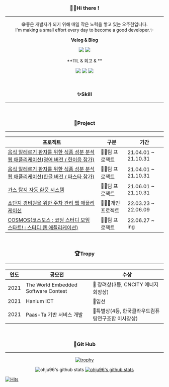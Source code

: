 ### <div align=center>🖐🏻Hi there !</div>
---

<div align="center">

😁좋은 개발자가 되기 위해 매일 작은 노력을 쌓고 있는 오주현입니다.<br>
I'm making a small effort every day to become a good developer.✨

**Velog & Blog**

<a href="https://velog.io/@ohju96"><img src="https://img.shields.io/badge/EnglishVelog-20C997?style=flat-square&logo=Velog&logoColor=white&link=https://velog.io/@ohju96"/></a> <!-- 구분 --><a href="https://ohju.tistory.com/"><img src="https://img.shields.io/badge/KoreanBlog-FFD400?style=flat-square&logo=TV Time&logoColor=white&link=https://ohju.tistory.com/category/%EB%B0%9C%EC%A0%84%EC%86%8C/%5BT.I.L%5D%20%3A%20Today%20I%20Learned"/></a> <!-- 구분 -->

**TIL & 회고 & **

<a href="https://ohju.tistory.com/category/%EB%B0%9C%EC%A0%84%EC%86%8C/%5BT.I.L%5D%20%3A%20Today%20I%20Learned"><img src="https://img.shields.io/badge/TIL-EF2D5E?style=flat-square&logo=&logoColor=white&link=https://ohju.tistory.com/category/%EB%B0%9C%EC%A0%84%EC%86%8C/%5BT.I.L%5D%20%3A%20Today%20I%20Learned"/></a> <!-- 구분 --><a href="https://ohju.tistory.com/category/%EB%B0%9C%EC%A0%84%EC%86%8C/%ED%9A%8C%EA%B3%A0"><img src="https://img.shields.io/badge/회고-EF2D5E?style=flat-square&logo=&logoColor=white&link=https://ohju.tistory.com/category/%EB%B0%9C%EC%A0%84%EC%86%8C/%5BT.I.L%5D%20%3A%20Today%20I%20Learned"/></a> <!-- 구분 --><a href="https://ohju.tistory.com/category/%EB%B0%9C%EC%A0%84%EC%86%8C/%EA%B0%95%EC%97%B0%20%EB%B0%8F%20%EC%84%B8%EB%AF%B8%EB%82%98"><img src="https://img.shields.io/badge/세미나-EF2D5E?style=flat-square&logo=&logoColor=white&link=https://ohju.tistory.com/category/%EB%B0%9C%EC%A0%84%EC%86%8C/%5BT.I.L%5D%20%3A%20Today%20I%20Learned"/></a> <!-- 구분 -->
</div>

<br>

### <div align=center>✨Skill</div>
---



<br>

### <div align=center>🧪Project</div>
---
<div align="center">

|**프로젝트**|**구분**|**기간**|
|------|---|---|
|[음식 알레르기 환자를 위한 식품 성분 분석 웹 애플리케이션(영어 버전 / 한이음 참가)](https://github.com/ohju96/2021_HaniumPrj_Demo) | 👯‍♀️팀 프로젝트 | 21.04.01 ~ 21.10.31 | <br>
|[음식 알레르기 환자를 위한 식품 성분 분석 웹 애플리케이션(한글 버전 / 파스타 참가)](https://github.com/ohju96/2021_PaasTaPrj_Demo) | 👯‍♀️팀 프로젝트 | 21.04.01 ~ 21.10.31 | <br>
|[가스 탐지 자동 환풍 시스템](https://github.com/ohju96/2021_EmbededdPrj_Demo)| 👯‍♀️팀 프로젝트 | 21.06.01 ~ 21.10.31 | <br>
|[소단지 경비원을 위한 주차 관리 웹 애플리케이션](https://github.com/ohju96/S_P_M_Project)| 🙋🏻‍♂️개인 프로젝트 | 22.03.23 ~ 22.06.09 | <br>
|[COSMOS(코스모스 : 코딩 스터디 모임 스타트! : 스터디 웹 애플리케이션)](https://ohju.tistory.com/category/Project/%EC%BD%94%EC%8A%A4%EB%AA%A8%EC%8A%A4%28%ED%8C%80%ED%94%84%EB%A1%9C%EC%A0%9D%ED%8A%B8%29)| 👯‍♀️팀 프로젝트 | 22.06.27 ~ ing |
</div>

<br>

### <div align=center>🏆Tropy</div>
---

<div align="center">

|**연도**|**공모전**|**수상**|
|------|---|---|
|2021 | The World Embedded Software Contest | 🥉 장려상(3등, CNCITY 에너지 회장상)| <br>
|2021 | Hanium ICT | 🏅입선| <br>
|2021 | Paas-Ta 기반 서비스 개발 | 🏅특별상(4등, 한국클라우드컴퓨팅연구조합 이사장상)| <br>
</div>


<br>

### <div align=center>👀Git Hub</div>
---


<div align="center">

<!-- 트로피 표시 -->
[![trophy](https://github-profile-trophy.vercel.app/?username=ohju96)](https://github.com/ryo-ma/github-profile-trophy)

<!-- 랭크 표시 -->
![ohju96's github stats](https://github-readme-stats.vercel.app/api?username=ohju96&show_icons=true)
[![ohju96's github stats](https://github-readme-stats.vercel.app/api/top-langs/?username=ohju96&show_icons=true&hide_border=true&title_color=004386&icon_color=004386&layout=compact)](https://github.com/ohju96)

</div>

<!-- 방문자 표시 -->
[![Hits](https://hits.seeyoufarm.com/api/count/incr/badge.svg?url=https%3A%2F%2Fgithub.com%2Fohju96&count_bg=%236499EF&title_bg=%236B9327&icon=github.svg&icon_color=%232300FE&title=Thank+You+%21%21&edge_flat=false)](https://hits.seeyoufarm.com)
